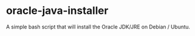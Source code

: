 # oracle-java-installer
A simple bash script that will install the Oracle JDK/JRE on Debian / Ubuntu.
